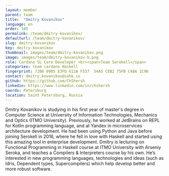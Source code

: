 ```yaml
---
layout: member
parent: team
title:  "Dmitry Kovanikov"
language: en
order: 105
permalink: /team/dmitry-kovanikov/
defaulturl: /team/dmitry-kovanikov/
slug: dmitry-kovanikov
key: dmitry-kovanikov
thumbnail: images/team/dmitry-kovanikov.png
image: images/team/dmitry-kovanikov-b.png
role: Cardano SL Core Developer <br><span>Team Serokell</span>
categories: team cardano Haskell
fingerprint: 72B8 0985 E3FD 612A F537  54A5 CEB2 75FB C48A 1C96
contact: dmitry.kovanikov@iohk.io
github: https://github.com/ChShersh
linkedin: https://www.linkedin.com/in/chshersh
coords: Petersburg
location: Saint Petersburg, Russia
---
```

Dmitry Kovanikov is studying in his first year of master's degree in Computer Science at University of Information Technologies, Mechanics and Optics (ITMO University). Previously, he worked at JetBrains on REPL for Kotlin programming language, and at Yandex in microservices architecture development. He had been using Python and Java before joining Serokell in 2016, where he fell in love with Haskell and started using this amazing tool in enterprise development. Dmitry is lecturing on Functional Programming in Haskell course at ITMO University with Arseniy Seroka, and teaches a Compilers & Interpreters course by his own. He’s interested in new programming languages, technologies and ideas (such as Idris, Dependent types, Supercompilers) which help develop better and more robust software.
